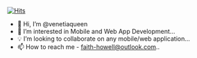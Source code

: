 [![Hits](https://hits.seeyoufarm.com/api/count/incr/badge.svg?url=https%3A%2F%2Fgithub.com%2Fvenetiaqueen&count_bg=%23575956&title_bg=%23D415A4&icon=&icon_color=%23E7E7E7&title=Profile+Visits&edge_flat=false)](https://hits.seeyoufarm.com)


- 👋 Hi, I’m @venetiaqueen
- 📖 I’m interested in Mobile and Web App Development...
- 💡 I’m looking to collaborate on any mobile/web application...  
- 📫 How to reach me - faith-howell@outlook.com..

<!---
venetiaqueen/venetiaqueen is a ✨ special ✨ repository because its `README.md` (this file) appears on your GitHub profile.
You can click the Preview link to take a look at your changes.
--->

